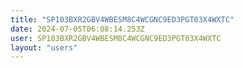 ```yaml
---
title: "SP103BXR2GBV4WBESM8C4WCGNC9ED3PGT03X4WXTC"
date: 2024-07-05T06:08:14.253Z
user: SP103BXR2GBV4WBESM8C4WCGNC9ED3PGT03X4WXTC
layout: "users"
---
```

    